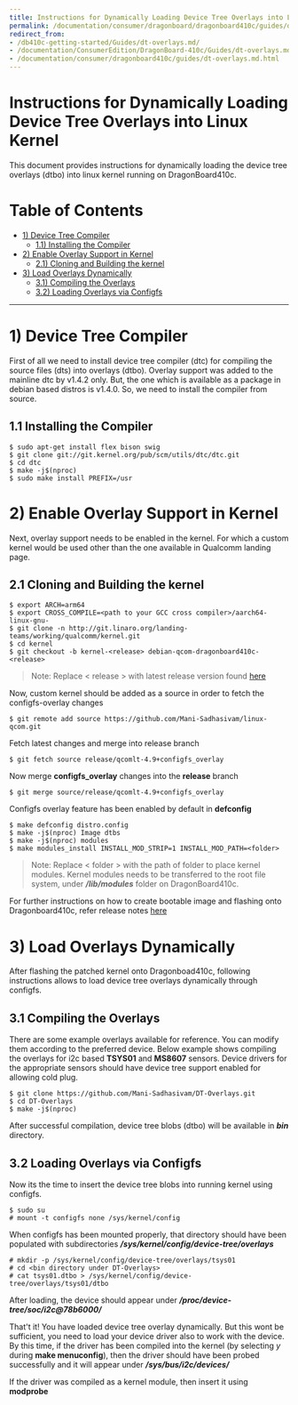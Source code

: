 ```yaml
---
title: Instructions for Dynamically Loading Device Tree Overlays into Linux Kernel
permalink: /documentation/consumer/dragonboard/dragonboard410c/guides/dt-overlays.md.html
redirect_from:
- /db410c-getting-started/Guides/dt-overlays.md/
- /documentation/ConsumerEdition/DragonBoard-410c/Guides/dt-overlays.md.html
- /documentation/consumer/dragonboard410c/guides/dt-overlays.md.html
---
```


# Instructions for Dynamically Loading Device Tree Overlays into Linux Kernel

This document provides instructions for dynamically loading the device tree overlays (dtbo) into
linux kernel running on DragonBoard410c.

# Table of Contents

- [1) Device Tree Compiler](#1-device-tree-compiler)
    - [1.1) Installing the Compiler](#11-installing-the-compiler)
- [2) Enable Overlay Support in Kernel](#2-enable-overlay-support-in-kernel)
    - [2.1) Cloning and Building the kernel](#21-cloning-and-building-the-kernel)
- [3) Load Overlays Dynamically](#3-load-overlays-dynamically)
    - [3.1) Compiling the Overlays](#31-compiling-the-overlays)
    - [3.2) Loading Overlays via Configfs](#32-loading-overlays-via-configfs)

 ***

 # 1) Device Tree Compiler

 First of all we need to install device tree compiler (dtc) for compiling the source files (dts) into
 overlays (dtbo). Overlay support was added to the mainline dtc by v1.4.2 only. But, the one which is available
 as a package in debian based distros is v1.4.0. So, we need to install the compiler from source.

 ## 1.1 Installing the Compiler

```shell
$ sudo apt-get install flex bison swig
$ git clone git://git.kernel.org/pub/scm/utils/dtc/dtc.git
$ cd dtc
$ make -j$(nproc)
$ sudo make install PREFIX=/usr
```

# 2) Enable Overlay Support in Kernel

Next, overlay support needs to be enabled in the kernel. For which a custom kernel would be used other than
the one available in Qualcomm landing page.

## 2.1 Cloning and Building the kernel

```shell
$ export ARCH=arm64
$ export CROSS_COMPILE=<path to your GCC cross compiler>/aarch64-linux-gnu-
$ git clone -n http://git.linaro.org/landing-teams/working/qualcomm/kernel.git
$ cd kernel
$ git checkout -b kernel-<release> debian-qcom-dragonboard410c-<release>
```
> Note: Replace < release > with latest release version found [here](http://releases.linaro.org/96boards/dragonboard410c/linaro/debian/latest/)

Now, custom kernel should be added as a source in order to fetch the configfs-overlay changes

```shell
$ git remote add source https://github.com/Mani-Sadhasivam/linux-qcom.git
```
Fetch latest changes and merge into release branch

```shell
$ git fetch source release/qcomlt-4.9+configfs_overlay
```
Now merge **configfs_overlay** changes into the **release** branch

```shell
$ git merge source/release/qcomlt-4.9+configfs_overlay
```
Configfs overlay feature has been enabled by default in **defconfig**

```shell
$ make defconfig distro.config
$ make -j$(nproc) Image dtbs
$ make -j$(nproc) modules
$ make modules_install INSTALL_MOD_STRIP=1 INSTALL_MOD_PATH=<folder>
```
> Note: Replace < folder > with the path of folder to place kernel modules. Kernel modules needs to be transferred
to the root file system, under ***/lib/modules*** folder on DragonBoard410c.

For further instructions on how to create bootable image and flashing onto Dragonboard410c, refer release notes
[here](http://releases.linaro.org/96boards/dragonboard410c/linaro/debian/latest/)

# 3) Load Overlays Dynamically

After flashing the patched kernel onto Dragonboad410c, following instructions allows to load device tree overlays
dynamically through configfs.

## 3.1 Compiling the Overlays

There are some example overlays available for reference. You can modify them according to the preferred device. Below
example shows compiling the overlays for i2c based **TSYS01** and **MS8607** sensors. Device drivers for the appropriate
sensors should have device tree support enabled for allowing cold plug.

```shell
$ git clone https://github.com/Mani-Sadhasivam/DT-Overlays.git
$ cd DT-Overlays
$ make -j$(nproc)
```

After successful compilation, device tree blobs (dtbo) will be available in ***bin*** directory.

## 3.2 Loading Overlays via Configfs

Now its the time to insert the device tree blobs into running kernel using configfs.

```shell
$ sudo su
# mount -t configfs none /sys/kernel/config
```
When configfs has been mounted properly, that directory should have been populated with subdirectories
***/sys/kernel/config/device-tree/overlays***

```shell
# mkdir -p /sys/kernel/config/device-tree/overlays/tsys01
# cd <bin directory under DT-Overlays>
# cat tsys01.dtbo > /sys/kernel/config/device-tree/overlays/tsys01/dtbo
```

After loading, the device should appear under ***/proc/device-tree/soc/i2c@78b6000/***

That't it! You have loaded device tree overlay dynamically. But this wont be sufficient, you need to load your device driver
also to work with the device. By this time, if the driver has been compiled into the kernel (by selecting *y* during **make
 menuconfig**), then the driver should have been probed successfully and it will appear under ***/sys/bus/i2c/devices/***

If the driver was compiled as a kernel module, then insert it using **modprobe**
